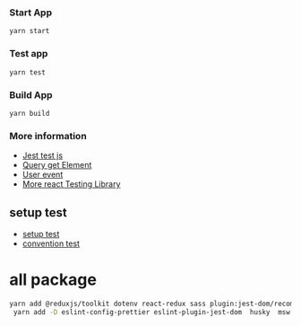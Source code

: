 
### Start App
`yarn start`
### Test app
`yarn test`

### Build App
`yarn build`
### More information
- [Jest test js](https://jestjs.io/docs/getting-started) 
- [Query get Element](https://testing-library.com/docs/queries/about/)
- [User event](https://testing-library.com/docs/dom-testing-library/api-events)
- [More react Testing Library](https://testing-library.com/docs/react-testing-library/intro)

## setup test
- [setup test](SETUPTEST.md)
- [convention test](CONVENTIONTEST.md)


# all package
```bash 
yarn add @reduxjs/toolkit dotenv react-redux sass plugin:jest-dom/recommended  eslint-config-prettier
 yarn add -D eslint-config-prettier eslint-plugin-jest-dom  husky  msw prettier
```